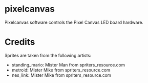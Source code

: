 # pixelcanvas

Pixelcanvas software controls the Pixel Canvas LED board hardware.

Credits
=======

Sprites are taken from the following artists:

- standing_mario: Mister Man from spriters_resource.com
- metroid: Mister Mike from spriters_resource.com
- nes_link: Mister Mike from spriters_resource.com